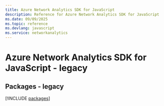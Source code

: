 ```yaml
---
title: Azure Network Analytics SDK for JavaScript
description: Reference for Azure Network Analytics SDK for JavaScript
ms.date: 09/09/2025
ms.topic: reference
ms.devlang: javascript
ms.service: networkanalytics
---
```

# Azure Network Analytics SDK for JavaScript - legacy
## Packages - legacy
[!INCLUDE [packages](network-analytics-index.md)]